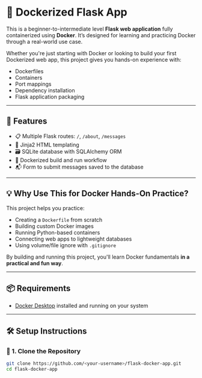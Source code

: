 # 🐳 Dockerized Flask App

This is a beginner-to-intermediate level **Flask web application** fully containerized using **Docker**. It’s designed for learning and practicing Docker through a real-world use case.

Whether you're just starting with Docker or looking to build your first Dockerized web app, this project gives you hands-on experience with:

- Dockerfiles
- Containers
- Port mappings
- Dependency installation
- Flask application packaging

---

## 🚀 Features

- 📋 Multiple Flask routes: `/`, `/about`, `/messages`
- 🧠 Jinja2 HTML templating
- 🗃️ SQLite database with SQLAlchemy ORM
- 🐳 Dockerized build and run workflow
- 📬 Form to submit messages saved to the database

---

## 💡 Why Use This for Docker Hands-On Practice?

This project helps you practice:
- Creating a `Dockerfile` from scratch
- Building custom Docker images
- Running Python-based containers
- Connecting web apps to lightweight databases
- Using volume/file ignore with `.gitignore`

By building and running this project, you'll learn Docker fundamentals **in a practical and fun way**.

---

## 📦 Requirements

- [Docker Desktop](https://www.docker.com/products/docker-desktop) installed and running on your system

---

## 🛠️ Setup Instructions

### 🔨 1. Clone the Repository

```bash
git clone https://github.com/<your-username>/flask-docker-app.git
cd flask-docker-app
